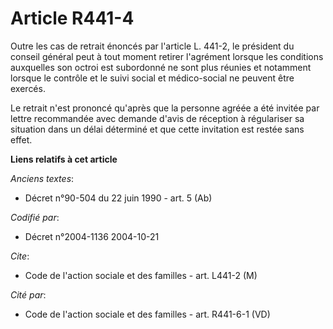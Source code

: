 # Article R441-4

Outre les cas de retrait énoncés par l'article L. 441-2, le président du conseil général peut à tout moment retirer
l'agrément lorsque les conditions auxquelles son octroi est subordonné ne sont plus réunies et notamment lorsque le contrôle
et le suivi social et médico-social ne peuvent être exercés.

Le retrait n'est prononcé qu'après que la personne agréée a été invitée par lettre recommandée avec demande d'avis de
réception à régulariser sa situation dans un délai déterminé et que cette invitation est restée sans effet.

**Liens relatifs à cet article**

_Anciens textes_:

  - Décret n°90-504 du 22 juin 1990 - art. 5 (Ab)

_Codifié par_:

  - Décret n°2004-1136 2004-10-21

_Cite_:

  - Code de l'action sociale et des familles - art. L441-2 (M)

_Cité par_:

  - Code de l'action sociale et des familles - art. R441-6-1 (VD)
